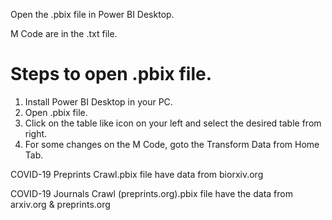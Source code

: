  Open the .pbix file in Power BI Desktop.

 M Code are in the .txt file.

# Steps to open .pbix file.

1. Install Power BI Desktop in your PC.
2. Open .pbix file.
3. Click on the table like icon on your left and select the desired table from right.
4. For some changes on the M Code, goto the Transform Data from Home Tab.

 COVID-19 Preprints Crawl.pbix file have data from biorxiv.org

 COVID-19 Journals Crawl (preprints.org).pbix file have the data from arxiv.org & preprints.org
